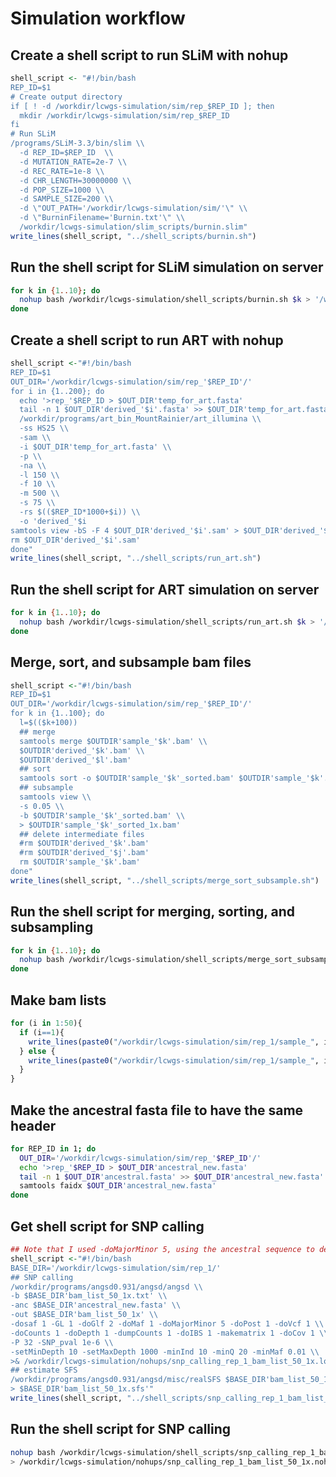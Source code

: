 Simulation workflow
================

Create a shell script to run SLiM with nohup
--------------------------------------------

``` r
shell_script <- "#!/bin/bash
REP_ID=$1
# Create output directory
if [ ! -d /workdir/lcwgs-simulation/sim/rep_$REP_ID ]; then
  mkdir /workdir/lcwgs-simulation/sim/rep_$REP_ID
fi
# Run SLiM 
/programs/SLiM-3.3/bin/slim \\
  -d REP_ID=$REP_ID  \\
  -d MUTATION_RATE=2e-7 \\
  -d REC_RATE=1e-8 \\
  -d CHR_LENGTH=30000000 \\
  -d POP_SIZE=1000 \\
  -d SAMPLE_SIZE=200 \\
  -d \"OUT_PATH='/workdir/lcwgs-simulation/sim/'\" \\
  -d \"BurninFilename='Burnin.txt'\" \\
  /workdir/lcwgs-simulation/slim_scripts/burnin.slim"
write_lines(shell_script, "../shell_scripts/burnin.sh")
```

Run the shell script for SLiM simulation on server
--------------------------------------------------

``` bash
for k in {1..10}; do
  nohup bash /workdir/lcwgs-simulation/shell_scripts/burnin.sh $k > '/workdir/lcwgs-simulation/nohups/burnin_'$k'.nohup' &
done
```

Create a shell script to run ART with nohup
-------------------------------------------

``` r
shell_script <-"#!/bin/bash
REP_ID=$1
OUT_DIR='/workdir/lcwgs-simulation/sim/rep_'$REP_ID'/'
for i in {1..200}; do
  echo '>rep_'$REP_ID > $OUT_DIR'temp_for_art.fasta'
  tail -n 1 $OUT_DIR'derived_'$i'.fasta' >> $OUT_DIR'temp_for_art.fasta'
  /workdir/programs/art_bin_MountRainier/art_illumina \\
  -ss HS25 \\
  -sam \\
  -i $OUT_DIR'temp_for_art.fasta' \\
  -p \\
  -na \\
  -l 150 \\
  -f 10 \\
  -m 500 \\
  -s 75 \\
  -rs $(($REP_ID*1000+$i)) \\
  -o 'derived_'$i
samtools view -bS -F 4 $OUT_DIR'derived_'$i'.sam' > $OUT_DIR'derived_'$i'.bam'
rm $OUT_DIR'derived_'$i'.sam'
done"
write_lines(shell_script, "../shell_scripts/run_art.sh")
```

Run the shell script for ART simulation on server
-------------------------------------------------

``` bash
for k in {1..10}; do
  nohup bash /workdir/lcwgs-simulation/shell_scripts/run_art.sh $k > '/workdir/lcwgs-simulation/nohups/run_art_'$k'.nohup' &
done
```

Merge, sort, and subsample bam files
------------------------------------

``` r
shell_script <-"#!/bin/bash
REP_ID=$1
OUT_DIR='/workdir/lcwgs-simulation/sim/rep_'$REP_ID'/'
for k in {1..100}; do
  l=$(($k+100))
  ## merge
  samtools merge $OUTDIR'sample_'$k'.bam' \\
  $OUTDIR'derived_'$k'.bam' \\
  $OUTDIR'derived_'$l'.bam'
  ## sort
  samtools sort -o $OUTDIR'sample_'$k'_sorted.bam' $OUTDIR'sample_'$k'.bam'
  ## subsample
  samtools view \\
  -s 0.05 \\
  -b $OUTDIR'sample_'$k'_sorted.bam' \\
  > $OUTDIR'sample_'$k'_sorted_1x.bam'
  ## delete intermediate files
  #rm $OUTDIR'derived_'$k'.bam' 
  #rm $OUTDIR'derived_'$j'.bam' 
  rm $OUTDIR'sample_'$k'.bam' 
done"
write_lines(shell_script, "../shell_scripts/merge_sort_subsample.sh")
```

Run the shell script for merging, sorting, and subsampling
----------------------------------------------------------

``` bash
for k in {1..10}; do
  nohup bash /workdir/lcwgs-simulation/shell_scripts/merge_sort_subsample.sh $k > '/workdir/lcwgs-simulation/nohups/merge_sort_subsample_'$k'.nohup' &
done
```

Make bam lists
--------------

``` r
for (i in 1:50){
  if (i==1){
    write_lines(paste0("/workdir/lcwgs-simulation/sim/rep_1/sample_", i, "_sorted_1x.bam"), "../sim/rep_1/bam_list_50_1x.txt")
  } else {
    write_lines(paste0("/workdir/lcwgs-simulation/sim/rep_1/sample_", i, "_sorted_1x.bam"), "../sim/rep_1/bam_list_50_1x.txt", append = T)
  }
}
```

Make the ancestral fasta file to have the same header
-----------------------------------------------------

``` bash
for REP_ID in 1; do
  OUT_DIR='/workdir/lcwgs-simulation/sim/rep_'$REP_ID'/'
  echo '>rep_'$REP_ID > $OUT_DIR'ancestral_new.fasta'
  tail -n 1 $OUT_DIR'ancestral.fasta' >> $OUT_DIR'ancestral_new.fasta'
  samtools faidx $OUT_DIR'ancestral_new.fasta'
done
```

Get shell script for SNP calling
--------------------------------

``` r
## Note that I used -doMajorMinor 5, using the ancestral sequence to determine major and minor alleles
shell_script <-"#!/bin/bash
BASE_DIR='/workdir/lcwgs-simulation/sim/rep_1/'
## SNP calling
/workdir/programs/angsd0.931/angsd/angsd \\
-b $BASE_DIR'bam_list_50_1x.txt' \\
-anc $BASE_DIR'ancestral_new.fasta' \\
-out $BASE_DIR'bam_list_50_1x' \\
-dosaf 1 -GL 1 -doGlf 2 -doMaf 1 -doMajorMinor 5 -doPost 1 -doVcf 1 \\
-doCounts 1 -doDepth 1 -dumpCounts 1 -doIBS 1 -makematrix 1 -doCov 1 \\
-P 32 -SNP_pval 1e-6 \\
-setMinDepth 10 -setMaxDepth 1000 -minInd 10 -minQ 20 -minMaf 0.01 \\
>& /workdir/lcwgs-simulation/nohups/snp_calling_rep_1_bam_list_50_1x.log
## estimate SFS
/workdir/programs/angsd0.931/angsd/misc/realSFS $BASE_DIR'bam_list_50_1x.saf.idx' \\
> $BASE_DIR'bam_list_50_1x.sfs'"
write_lines(shell_script, "../shell_scripts/snp_calling_rep_1_bam_list_50_1x.sh")
```

Run the shell script for SNP calling
------------------------------------

``` bash
nohup bash /workdir/lcwgs-simulation/shell_scripts/snp_calling_rep_1_bam_list_50_1x.sh \
> /workdir/lcwgs-simulation/nohups/snp_calling_rep_1_bam_list_50_1x.nohup &
```

